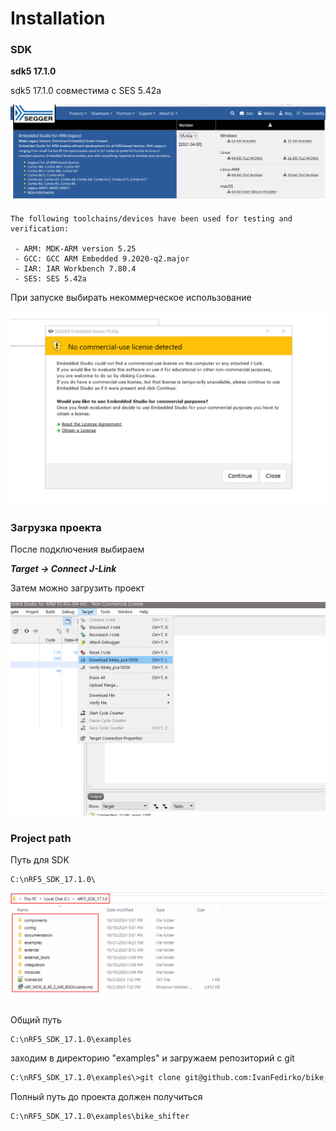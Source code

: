 # Installation

### SDK
**sdk5 17.1.0**

sdk5 17.1.0 совместима с SES 5.42a

![Segger_v5.42a](assets/imgs/Segger_v5.42a.jpg)

```
The following toolchains/devices have been used for testing and verification:
 
 - ARM: MDK-ARM version 5.25   
 - GCC: GCC ARM Embedded 9.2020-q2.major
 - IAR: IAR Workbench 7.80.4
 - SES: SES 5.42a
```

При запуске выбирать некоммерческое использование

![Segger_no_commercial](assets/imgs/Segger_no_commercial.jpg)


### Загрузка проекта

После подключения выбираем

***Target -> Connect J-Link***


Затем можно загрузить проект

![Download_project](assets/imgs/Download_project.jpg)

### Project path

Путь для SDK

```
C:\nRF5_SDK_17.1.0\

```
![Download_project](assets/imgs/sdk_path.jpg)


Общий путь

```
C:\nRF5_SDK_17.1.0\examples
```

заходим в директорию "examples" и загружаем репозиторий с git

```bash
C:\nRF5_SDK_17.1.0\examples\>git clone git@github.com:IvanFedirko/bike_shifter.git
```

Полный путь до проекта должен получиться

```
C:\nRF5_SDK_17.1.0\examples\bike_shifter
```